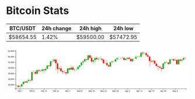 # Bitcoin Stats

BTC/USDT|24h change|24h high|24h low|
|---|---|---|---|
|$58654.55|1.42%|$59500.00|$57472.95|

<img src="./chart.svg">
